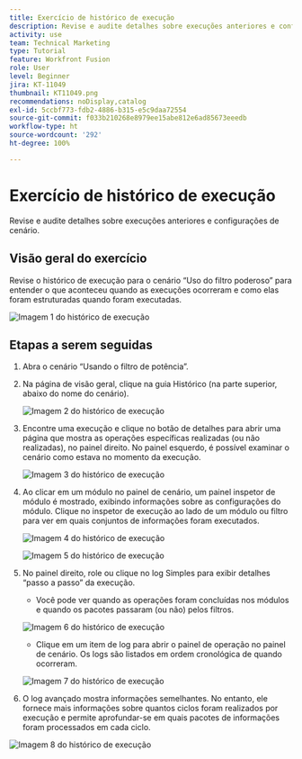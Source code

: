 ```yaml
---
title: Exercício de histórico de execução
description: Revise e audite detalhes sobre execuções anteriores e configurações de cenário.
activity: use
team: Technical Marketing
type: Tutorial
feature: Workfront Fusion
role: User
level: Beginner
jira: KT-11049
thumbnail: KT11049.png
recommendations: noDisplay,catalog
exl-id: 5ccbf773-fdb2-4886-b315-e5c9daa72554
source-git-commit: f033b210268e8979ee15abe812e6ad85673eeedb
workflow-type: ht
source-wordcount: '292'
ht-degree: 100%

---
```


# Exercício de histórico de execução

Revise e audite detalhes sobre execuções anteriores e configurações de cenário.

## Visão geral do exercício

Revise o histórico de execução para o cenário “Uso do filtro poderoso” para entender o que aconteceu quando as execuções ocorreram e como elas foram estruturadas quando foram executadas.

![Imagem 1 do histórico de execução](../12-exercises/assets/execution-history-walkthrough-1.png)

## Etapas a serem seguidas

1. Abra o cenário “Usando o filtro de potência”.
1. Na página de visão geral, clique na guia Histórico (na parte superior, abaixo do nome do cenário).

   ![Imagem 2 do histórico de execução](../12-exercises/assets/execution-history-walkthrough-2.png)

1. Encontre uma execução e clique no botão de detalhes para abrir uma página que mostra as operações específicas realizadas (ou não realizadas), no painel direito. No painel esquerdo, é possível examinar o cenário como estava no momento da execução.

   ![Imagem 3 do histórico de execução](../12-exercises/assets/execution-history-walkthrough-3.png)

1. Ao clicar em um módulo no painel de cenário, um painel inspetor de módulo é mostrado, exibindo informações sobre as configurações do módulo. Clique no inspetor de execução ao lado de um módulo ou filtro para ver em quais conjuntos de informações foram executados.

   ![Imagem 4 do histórico de execução](../12-exercises/assets/execution-history-walkthrough-4.png)

   ![Imagem 5 do histórico de execução](../12-exercises/assets/execution-history-walkthrough-5.png)


1. No painel direito, role ou clique no log Simples para exibir detalhes “passo a passo” da execução.

   + Você pode ver quando as operações foram concluídas nos módulos e quando os pacotes passaram (ou não) pelos filtros.

   ![Imagem 6 do histórico de execução](../12-exercises/assets/execution-history-walkthrough-6.png)

   + Clique em um item de log para abrir o painel de operação no painel de cenário. Os logs são listados em ordem cronológica de quando ocorreram.


   ![Imagem 7 do histórico de execução](../12-exercises/assets/execution-history-walkthrough-7.png)


1. O log avançado mostra informações semelhantes. No entanto, ele fornece mais informações sobre quantos ciclos foram realizados por execução e permite aprofundar-se em quais pacotes de informações foram processados em cada ciclo.

![Imagem 8 do histórico de execução](../12-exercises/assets/execution-history-walkthrough-8.png)
